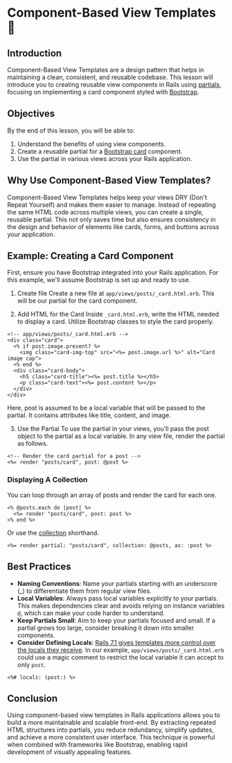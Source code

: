 # Component-Based View Templates 🧩

## Introduction
Component-Based View Templates are a design pattern that helps in maintaining a clean, consistent, and reusable codebase. This lesson will introduce you to creating reusable view components in Rails using [partials](https://edgeapi.rubyonrails.org/classes/ActionView/PartialRenderer.html), focusing on implementing a card component styled with [Bootstrap](https://getbootstrap.com/).

## Objectives
By the end of this lesson, you will be able to:

1. Understand the benefits of using view components.
2. Create a reusable partial for a [Bootstrap card](https://getbootstrap.com/docs/5.3/components/card/) component.
3. Use the partial in various views across your Rails application.

## Why Use Component-Based View Templates?
Component-Based View Templates helps keep your views DRY (Don't Repeat Yourself) and makes them easier to manage. Instead of repeating the same HTML code across multiple views, you can create a single, reusable partial. This not only saves time but also ensures consistency in the design and behavior of elements like cards, forms, and buttons across your application.

## Example: Creating a Card Component
First, ensure you have Bootstrap integrated into your Rails application. For this example, we'll assume Bootstrap is set up and ready to use.

1. Create file
Create a new file at `app/views/posts/_card.html.erb`. This will be our partial for the card component.

2. Add HTML for the Card
Inside `_card.html.erb`, write the HTML needed to display a card. Utilize Bootstrap classes to style the card properly.

```erb
<!-- app/views/posts/_card.html.erb -->
<div class="card">
  <% if post.image.present? %>
    <img class="card-img-top" src="<%= post.image.url %>" alt="Card image cap">
  <% end %>
  <div class="card-body">
    <h5 class="card-title"><%= post.title %></h5>
    <p class="card-text"><%= post.content %></p>
  </div>
</div>
```

Here, post is assumed to be a local variable that will be passed to the partial. It contains attributes like title, content, and image.

<!-- TODO: explain @ vs locals -->

3. Use the Partial
To use the partial in your views, you'll pass the post object to the partial as a local variable. In any view file, render the partial as follows.

```erb
<!-- Render the card partial for a post -->
<%= render "posts/card", post: @post %>
```

### Displaying A Collection
You can loop through an array of posts and render the card for each one.
```erb
<% @posts.each do |post| %>
  <%= render "posts/card", post: post %>
<% end %>
```

Or use the [collection](https://api.rubyonrails.org/classes/ActionView/PartialRenderer.html) shorthand.
```erb
<%= render partial: "posts/card", collection: @posts, as: :post %>
```

## Best Practices
- **Naming Conventions**: Name your partials starting with an underscore (_) to differentiate them from regular view files.
- **Local Variables**: Always pass local variables explicitly to your partials. This makes dependencies clear and avoids relying on instance variables `@`, which can make your code harder to understand.
- **Keep Partials Small**: Aim to keep your partials focused and small. If a partial grows too large, consider breaking it down into smaller components.
- **Consider Defining Locals**: [Rails 7.1 gives templates more control over the locals they receive](https://www.shakacode.com/blog/rails-7-1-allows-templates-to-define-accepted-locals/). In our example, `app/views/posts/_card.html.erb` could use a magic comment to restrict the local variable it can accept to only `post`.

```erb
<%# locals: (post:) %>
```

## Conclusion
Using component-based view templates in Rails applications allows you to build a more maintainable and scalable front-end. By extracting repeated HTML structures into partials, you reduce redundancy, simplify updates, and achieve a more consistent user interface. This technique is powerful when combined with frameworks like Bootstrap, enabling rapid development of visually appealing features.
